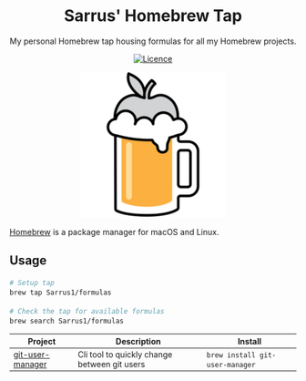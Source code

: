 <div align="center">

# Sarrus' Homebrew Tap

My personal Homebrew tap housing formulas for all my Homebrew projects.

[![Licence](https://img.shields.io/github/license/Sarrus1/homebrew-formulas)](LICENSE)

<img src="https://raw.githubusercontent.com/justintime50/assets/main/src/homebrew-formulas/showcase.png" alt="Showcase">

</div>

[Homebrew](https://brew.sh) is a package manager for macOS and Linux.

## Usage

```bash
# Setup tap
brew tap Sarrus1/formulas

# Check the tap for available formulas
brew search Sarrus1/formulas
```

<!-- project_table_start -->
| Project                                                         | Description                                  | Install                         |
| --------------------------------------------------------------- | -------------------------------------------- | ------------------------------- |
| [git-user-manager](https://github.com/Sarrus1/git_user_manager) | Cli tool to quickly change between git users | `brew install git-user-manager` |
<!-- project_table_end -->